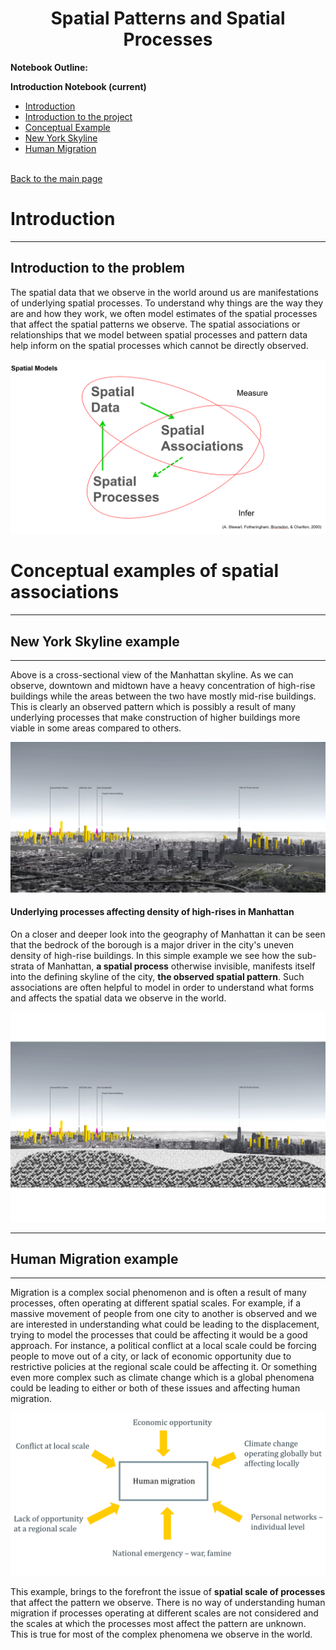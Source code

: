 
# <center>Spatial Patterns and Spatial Processes</center>

**Notebook Outline:**  
  
**Introduction Notebook (current)**
- [Introduction](#Introduction)
 - [Introduction to the project](#Introduction-to-the-project)
- [Conceptual Example](#Conceptual-examples-of-spatial-associations)
 - [New York Skyline](#New-York-Skyline-example)
 - [Human Migration](#Human-Migration-example)<br><br>

[Back to the main page](https://mehak-sachdeva.github.io/MGWR_workshop_book/)


# Introduction

***

## Introduction to the problem

The spatial data that we observe in the world around us are manifestations of underlying spatial processes. To understand why things are the way they are and how they work, we often model estimates of the spatial processes that affect the spatial patterns we observe. The spatial associations or relationships that we model between spatial processes and pattern data help inform on the spatial processes which cannot be directly observed.

<img src="../images/spatial_models.PNG">

# Conceptual examples of spatial associations

***

## New York Skyline example

***

Above is a cross-sectional view of the Manhattan skyline. As we can observe, downtown and midtown have a heavy concentration of high-rise buildings while the areas between the two have mostly mid-rise buildings. This is clearly an observed pattern which is possibly a result of many underlying processes that make construction of higher buildings more viable in some areas compared to others.


<img src = "../images/skyline.jpg">

#### Underlying processes affecting density of high-rises in Manhattan

On a closer and deeper look into the geography of Manhattan it can be seen that the bedrock of the borough is a major driver in the city's uneven density of high-rise buildings. In this simple example we see how the sub-strata of Manhattan, **a spatial process** otherwise invisible, manifests itself into the defining skyline of the city, **the observed spatial pattern**. Such associations are often helpful to model in order to understand what forms and affects the spatial data we observe in the world.


<img src = "../images/bedrock_diagram.jpg">

***

## Human Migration example

***

Migration is a complex social phenomenon and is often a result of many processes, often operating at different spatial scales. For example, if a massive movement of people from one city to another is observed and we are interested in understanding what could be leading to the displacement, trying to model the processes that could be affecting it would be a good approach. For instance, a political conflict at a local scale could be forcing people to move out of a city, or lack of economic opportunity due to restrictive policies at the regional scale could be affecting it. Or something even more complex such as climate change which is a global phenomena could be leading to either or both of these issues and affecting human migration. 

<img src = "../images/human_migration.PNG">


This example, brings to the forefront the issue of **spatial scale of processes** that affect the pattern we observe. There is no way of understanding human migration if processes operating at different scales are not considered and the scales at which the processes most affect the pattern are unknown. This is true for most of the complex phenomena we observe in the world.
